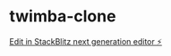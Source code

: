# twimba-clone

[Edit in StackBlitz next generation editor ⚡️](https://stackblitz.com/~/github.com/greatdane-cloud/twimba-clone)